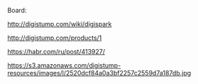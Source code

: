 Board:

http://digistump.com/wiki/digispark

http://digistump.com/products/1

https://habr.com/ru/post/413927/

https://s3.amazonaws.com/digistump-resources/images/l/2520dcf84a0a3bf2257c2559d7a187db.jpg

